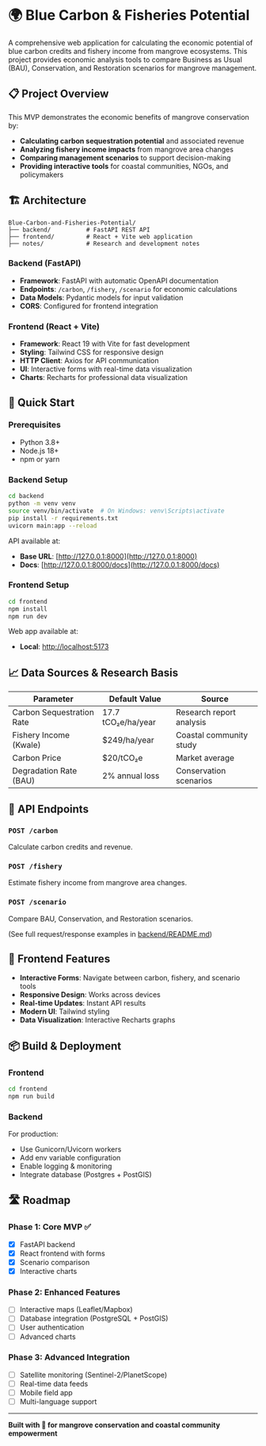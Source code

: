 # 🌍 Blue Carbon & Fisheries Potential

A comprehensive web application for calculating the economic potential of blue carbon credits and fishery income from mangrove ecosystems. This project provides economic analysis tools to compare Business as Usual (BAU), Conservation, and Restoration scenarios for mangrove management.

## 📋 Project Overview

This MVP demonstrates the economic benefits of mangrove conservation by:

* **Calculating carbon sequestration potential** and associated revenue
* **Analyzing fishery income impacts** from mangrove area changes
* **Comparing management scenarios** to support decision-making
* **Providing interactive tools** for coastal communities, NGOs, and policymakers

## 🏗️ Architecture

```
Blue-Carbon-and-Fisheries-Potential/
├── backend/          # FastAPI REST API
├── frontend/         # React + Vite web application
├── notes/            # Research and development notes
```

### Backend (FastAPI)

* **Framework**: FastAPI with automatic OpenAPI documentation
* **Endpoints**: `/carbon`, `/fishery`, `/scenario` for economic calculations
* **Data Models**: Pydantic models for input validation
* **CORS**: Configured for frontend integration

### Frontend (React + Vite)

* **Framework**: React 19 with Vite for fast development
* **Styling**: Tailwind CSS for responsive design
* **HTTP Client**: Axios for API communication
* **UI**: Interactive forms with real-time data visualization
* **Charts**: Recharts for professional data visualization

## 🚀 Quick Start

### Prerequisites

* Python 3.8+
* Node.js 18+
* npm or yarn

### Backend Setup

```bash
cd backend
python -m venv venv
source venv/bin/activate  # On Windows: venv\Scripts\activate
pip install -r requirements.txt
uvicorn main:app --reload
```

API available at:

* **Base URL**: [http://127.0.0.1:8000](http://127.0.0.1:8000)
* **Docs**: [http://127.0.0.1:8000/docs](http://127.0.0.1:8000/docs)

### Frontend Setup

```bash
cd frontend
npm install
npm run dev
```

Web app available at:

* **Local**: [http://localhost:5173](http://localhost:5173)

## 📈 Data Sources & Research Basis

| Parameter                 | Default Value      | Source                   |
| ------------------------- | ------------------ | ------------------------ |
| Carbon Sequestration Rate | 17.7 tCO₂e/ha/year | Research report analysis |
| Fishery Income (Kwale)    | \$249/ha/year      | Coastal community study  |
| Carbon Price              | \$20/tCO₂e         | Market average           |
| Degradation Rate (BAU)    | 2% annual loss     | Conservation scenarios   |

## 🔧 API Endpoints

### `POST /carbon`

Calculate carbon credits and revenue.

### `POST /fishery`

Estimate fishery income from mangrove area changes.

### `POST /scenario`

Compare BAU, Conservation, and Restoration scenarios.

(See full request/response examples in [backend/README.md](backend/README.md))

## 🎨 Frontend Features

* **Interactive Forms**: Navigate between carbon, fishery, and scenario tools
* **Responsive Design**: Works across devices
* **Real-time Updates**: Instant API results
* **Modern UI**: Tailwind styling
* **Data Visualization**: Interactive Recharts graphs

## 📦 Build & Deployment

### Frontend

```bash
cd frontend
npm run build
```

### Backend

For production:

* Use Gunicorn/Uvicorn workers
* Add env variable configuration
* Enable logging & monitoring
* Integrate database (Postgres + PostGIS)

## 🛣️ Roadmap

### Phase 1: Core MVP ✅

* [x] FastAPI backend
* [x] React frontend with forms
* [x] Scenario comparison
* [x] Interactive charts

### Phase 2: Enhanced Features

* [ ] Interactive maps (Leaflet/Mapbox)
* [ ] Database integration (PostgreSQL + PostGIS)
* [ ] User authentication
* [ ] Advanced charts

### Phase 3: Advanced Integration

* [ ] Satellite monitoring (Sentinel-2/PlanetScope)
* [ ] Real-time data feeds
* [ ] Mobile field app
* [ ] Multi-language support

---

**Built with 💚 for mangrove conservation and coastal community empowerment**
